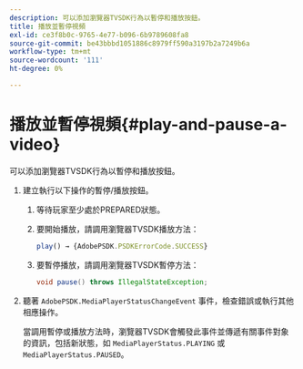 ```yaml
---
description: 可以添加瀏覽器TVSDK行為以暫停和播放按鈕。
title: 播放並暫停視頻
exl-id: ce3f8b0c-9765-4e77-b096-6b9789608fa8
source-git-commit: be43bbbd1051886c8979ff590a3197b2a7249b6a
workflow-type: tm+mt
source-wordcount: '111'
ht-degree: 0%

---
```


# 播放並暫停視頻{#play-and-pause-a-video}

可以添加瀏覽器TVSDK行為以暫停和播放按鈕。

1. 建立執行以下操作的暫停/播放按鈕。
   1. 等待玩家至少處於PREPARED狀態。
   1. 要開始播放，請調用瀏覽器TVSDK播放方法：

      ```js
      play() → {AdobePSDK.PSDKErrorCode.SUCCESS}
      ```

   1. 要暫停播放，請調用瀏覽器TVSDK暫停方法：

      ```java
      void pause() throws IllegalStateException;
      ```

1. 聽著 `AdobePSDK.MediaPlayerStatusChangeEvent` 事件，檢查錯誤或執行其他相應操作。

   當調用暫停或播放方法時，瀏覽器TVSDK會觸發此事件並傳遞有關事件對象的資訊，包括新狀態，如 `MediaPlayerStatus.PLAYING` 或 `MediaPlayerStatus.PAUSED`。
